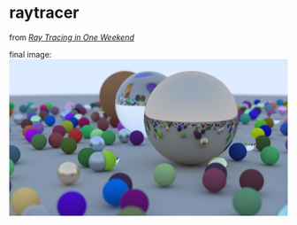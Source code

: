 # raytracer

from [_Ray Tracing in One Weekend_](https://raytracing.github.io/books/RayTracingInOneWeekend.html)

final image:
![](images/final_image.png)
